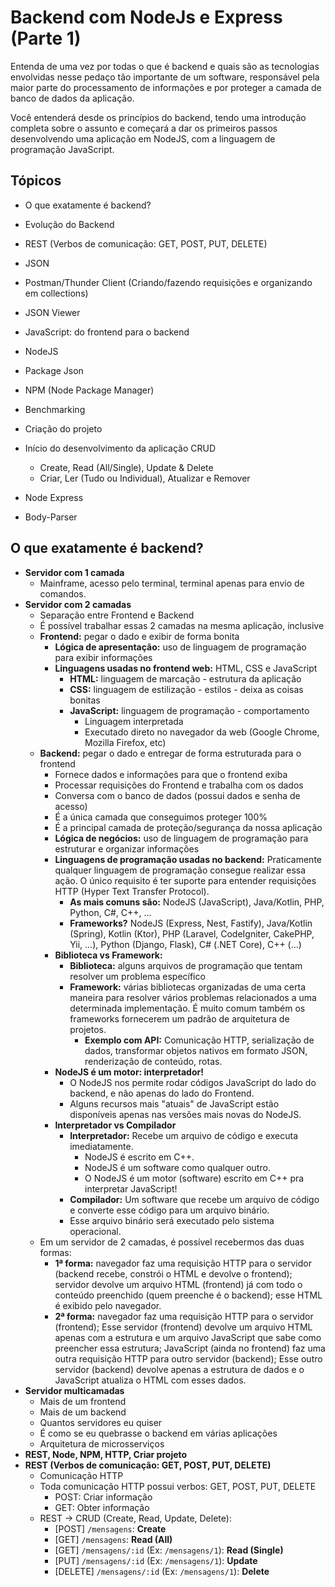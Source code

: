 # Backend com NodeJs e Express (Parte 1)

Entenda de uma vez por todas o que é backend e quais são as tecnologias envolvidas nesse pedaço tão importante de um software, responsável pela maior parte do processamento de informações e por proteger a camada de banco de dados da aplicação.

Você entenderá desde os princípios do backend, tendo uma introdução completa sobre o assunto e começará a dar os primeiros passos desenvolvendo uma aplicação em NodeJS, com a linguagem de programação JavaScript.

## Tópicos

- O que exatamente é backend?

- Evolução do Backend

- REST (Verbos de comunicação: GET, POST, PUT, DELETE)

- JSON

- Postman/Thunder Client (Criando/fazendo requisições e organizando em collections)

- JSON Viewer

- JavaScript: do frontend para o backend

- NodeJS

- Package Json

- NPM (Node Package Manager)

- Benchmarking

- Criação do projeto

- Início do desenvolvimento da aplicação CRUD

  - Create, Read (All/Single), Update & Delete
  - Criar, Ler (Tudo ou Individual), Atualizar e Remover

- Node Express

- Body-Parser

## O que exatamente é backend?

- **Servidor com 1 camada**
  - Mainframe, acesso pelo terminal, terminal apenas para envio de comandos.
- **Servidor com 2 camadas**
  - Separação entre Frontend e Backend
  - É possível trabalhar essas 2 camadas na mesma aplicação, inclusive
  - **Frontend:** pegar o dado e exibir de forma bonita
    - **Lógica de apresentação:** uso de linguagem de programação para exibir informações
    - **Linguagens usadas no frontend web:** HTML, CSS e JavaScript
      - **HTML:** linguagem de marcação - estrutura da aplicação
      - **CSS:** linguagem de estilização - estilos - deixa as coisas bonitas
      - **JavaScript:** linguagem de programação - comportamento
        - Linguagem interpretada
        - Executado direto no navegador da web (Google Chrome, Mozilla Firefox, etc)
  - **Backend:** pegar o dado e entregar de forma estruturada para o frontend
    - Fornece dados e informações para que o frontend exiba
    - Processar requisições do Frontend e trabalha com os dados
    - Conversa com o banco de dados (possui dados e senha de acesso)
    - É a única camada que conseguimos proteger 100%
    - É a principal camada de proteção/segurança da nossa aplicação
    - **Lógica de negócios:** uso de linguagem de programação para estruturar e organizar informações
    - **Linguagens de programação usadas no backend:** Praticamente qualquer linguagem de programação consegue realizar essa ação. O único requisito é ter suporte para entender requisições HTTP (Hyper Text Transfer Protocol).
      - **As mais comuns são:** NodeJS (JavaScript), Java/Kotlin, PHP, Python, C#, C++, ...
      - **Frameworks?** NodeJS (Express, Nest, Fastify), Java/Kotlin (Spring), Kotlin (Ktor), PHP (Laravel, CodeIgniter, CakePHP, Yii, ...), Python (Django, Flask), C# (.NET Core), C++ (...)
    - **Biblioteca vs Framework:**
      - **Biblioteca:** alguns arquivos de programação que tentam resolver um problema específico
      - **Framework:** várias bibliotecas organizadas de uma certa maneira para resolver vários problemas relacionados a uma determinada implementação. É muito comum também os frameworks fornecerem um padrão de arquitetura de projetos.
        - **Exemplo com API:** Comunicação HTTP, serialização de dados, transformar objetos nativos em formato JSON, renderização de conteúdo, rotas.
    - **NodeJS é um motor: interpretador!**
      - O NodeJS nos permite rodar códigos JavaScript do lado do backend, e não apenas do lado do Frontend.
      - Alguns recursos mais "atuais" de JavaScript estão disponíveis apenas nas versões mais novas do NodeJS.
    - **Interpretador vs Compilador**
      - **Interpretador:** Recebe um arquivo de código e executa imediatamente.
        - NodeJS é escrito em C++.
        - NodeJS é um software como qualquer outro.
        - O NodeJS é um motor (software) escrito em C++ pra interpretar JavaScript!
      - **Compilador:** Um software que recebe um arquivo de código e converte esse código para um arquivo binário.
      - Esse arquivo binário será executado pelo sistema operacional.
  - Em um servidor de 2 camadas, é possível recebermos das duas formas:
    - **1ª forma:** navegador faz uma requisição HTTP para o servidor (backend recebe, constrói o HTML e devolve o frontend); servidor devolve um arquivo HTML (frontend) já com todo o conteúdo preenchido (quem preenche é o backend); esse HTML é exibido pelo navegador.
    - **2ª forma:** navegador faz uma requisição HTTP para o servidor (frontend); Esse servidor (frontend) devolve um arquivo HTML apenas com a estrutura e um arquivo JavaScript que sabe como preencher essa estrutura; JavaScript (ainda no frontend) faz uma outra requisição HTTP para outro servidor (backend); Esse outro servidor (backend) devolve apenas a estrutura de dados e o JavaScript atualiza o HTML com esses dados.
- **Servidor multicamadas**
  - Mais de um frontend
  - Mais de um backend
  - Quantos servidores eu quiser
  - É como se eu quebrasse o backend em várias aplicações
  - Arquitetura de microsserviços
- **REST, Node, NPM, HTTP, Criar projeto**
- **REST (Verbos de comunicação: GET, POST, PUT, DELETE)**
  - Comunicação HTTP
  - Toda comunicação HTTP possui verbos: GET, POST, PUT, DELETE
    - POST: Criar informação
    - GET: Obter informação
  - REST -> CRUD (Create, Read, Update, Delete):
    - [POST] `/mensagens`: **Create**
    - [GET] `/mensagens`: **Read (All)**
    - [GET] `/mensagens/:id` (Ex: `/mensagens/1`): **Read (Single)**
    - [PUT] `/mensagens/:id` (Ex: `/mensagens/1`): **Update**
    - [DELETE] `/mensagens/:id` (Ex: `/mensagens/1`): **Delete**

